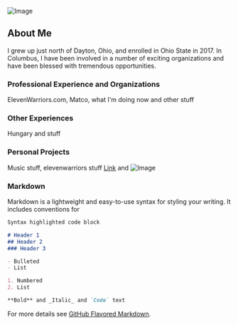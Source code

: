![Image](src)

## About Me

I grew up just north of Dayton, Ohio, and enrolled in Ohio State in 2017. In Columbus, I have been involved in a number of exciting organizations and have been blessed with tremendous opportunities. 

### Professional Experience and Organizations

ElevenWarriors.com, Matco, what I'm doing now and other stuff

### Other Experiences

Hungary and stuff

### Personal Projects

Music stuff, elevenwarriors stuff
[Link](url) and ![Image](src)

### Markdown

Markdown is a lightweight and easy-to-use syntax for styling your writing. It includes conventions for

```markdown
Syntax highlighted code block

# Header 1
## Header 2
### Header 3

- Bulleted
- List

1. Numbered
2. List

**Bold** and _Italic_ and `Code` text


```

For more details see [GitHub Flavored Markdown](https://guides.github.com/features/mastering-markdown/).

